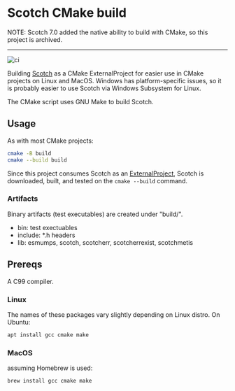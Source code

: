 # Scotch CMake build

NOTE: Scotch 7.0 added the native ability to build with CMake, so this project is archived.

---

![ci](https://github.com/scivision/scotch-cmake/workflows/ci/badge.svg)

Building
[Scotch](https://gitlab.inria.fr/scotch/scotch)
as a CMake ExternalProject for easier use in CMake projects on Linux and MacOS.
Windows has platform-specific issues, so it is probably easier to use Scotch via Windows Subsystem for Linux.

The CMake script uses GNU Make to build Scotch.

## Usage

As with most CMake projects:

```sh
cmake -B build
cmake --build build
```

Since this project consumes Scotch as an
[ExternalProject](https://cmake.org/cmake/help/latest/module/ExternalProject.html),
Scotch is downloaded, built, and tested on the `cmake --build` command.

### Artifacts

Binary artifacts (test executables) are created under "build/".

* bin: test exectuables
* include: *.h headers
* lib: esmumps, scotch, scotcherr, scotcherrexist, scotchmetis

## Prereqs

A C99 compiler.

### Linux

The names of these packages vary slightly depending on Linux distro. On Ubuntu:

```sh
apt install gcc cmake make
```

### MacOS

assuming Homebrew is used:

```sh
brew install gcc cmake make
```
